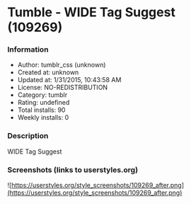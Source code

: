 # Tumble - WIDE Tag Suggest (109269)

### Information
- Author: tumblr_css (unknown)
- Created at: unknown
- Updated at: 1/31/2015, 10:43:58 AM
- License: NO-REDISTRIBUTION
- Category: tumblr
- Rating: undefined
- Total installs: 90
- Weekly installs: 0


### Description
WIDE Tag Suggest


### Screenshots (links to userstyles.org)
![https://userstyles.org/style_screenshots/109269_after.png](https://userstyles.org/style_screenshots/109269_after.png)


